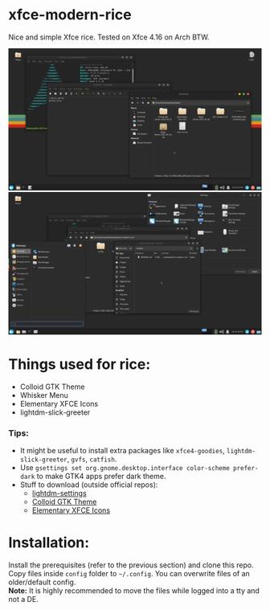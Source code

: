 # xfce-modern-rice
Nice and simple Xfce rice.
Tested on Xfce 4.16 on Arch BTW.

![Example Screenshot](https://github.com/HAMM3REXTREME/xfce-modern-rice/raw/main/screenshot-1.png)
![Another Screenshot](https://github.com/HAMM3REXTREME/xfce-modern-rice/raw/main/screenshot-2.png)

# Things used for rice:
- Colloid GTK Theme
- Whisker Menu
- Elementary XFCE Icons
- lightdm-slick-greeter

### Tips:
- It might be useful to install extra packages like `xfce4-goodies`, `lightdm-slick-greeter`, `gvfs`, `catfish`.
- Use `gsettings set org.gnome.desktop.interface color-scheme prefer-dark` to make GTK4 apps prefer dark theme.
- Stuff to download (outside official repos):
    - [lightdm-settings](https://aur.archlinux.org/packages/lightdm-settings)
    - [Colloid GTK Theme](https://github.com/vinceliuice/Colloid-gtk-theme)
    - [Elementary XFCE Icons](https://github.com/shimmerproject/elementary-xfce)

# Installation:
Install the prerequisites (refer to the previous section) and clone this repo.  
Copy files inside `config` folder to `~/.config`.
You can overwrite files of an older/default config.  
**Note:** It is highly recommended to move the files while logged into a tty and not a DE.  
